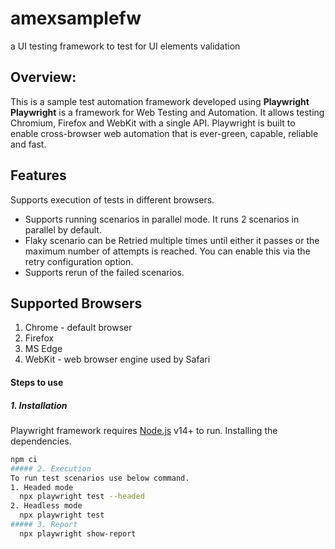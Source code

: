 # amexsamplefw
a UI testing framework to test for UI elements validation 

## **Overview:**

This is a sample test automation framework developed using **Playwright**
**Playwright** is a framework for Web Testing and Automation. It allows testing Chromium, Firefox and WebKit with a single API. Playwright is built to enable cross-browser web automation that is ever-green, capable, reliable and fast.
## Features
 Supports execution of tests in different browsers.
- Supports running scenarios in parallel mode. It runs 2 scenarios in parallel by default.
- Flaky scenario can be Retried multiple times until either it passes or the maximum number of attempts is reached. You can enable this via the retry configuration option.
- Supports rerun of the failed scenarios.
  
 ## Supported Browsers

1. Chrome - default browser
2. Firefox
3. MS Edge
4. WebKit - web browser engine used by Safari

#### Steps to use
##### 1. Installation

Playwright framework requires [Node.js](https://nodejs.org/) v14+ to run.
Installing the dependencies.
```sh
npm ci
##### 2. Execution
To run test scenarios use below command.
1. Headed mode
  npx playwright test --headed
2. Headless mode
  npx playwright test
##### 3. Report
  npx playwright show-report
